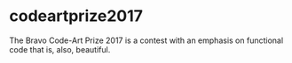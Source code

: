 # codeartprize2017
The Bravo Code-Art Prize 2017 is a contest with an emphasis on functional code that is, also, beautiful.
